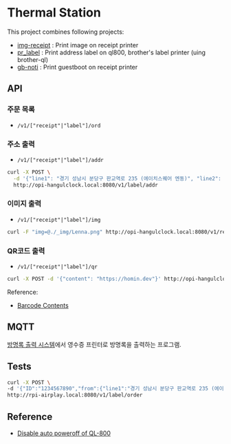 # Thermal Station

This project combines following projects:
- [img-receipt](https://github.com/suapapa/img-receipt) : Print image on receipt printer
- [pr_label](https://github.com/suapapa/pr_label) : Print address label on ql800, brother's label printer (uing brother-ql)
- [gb-noti](https://github.com/suapapa/gb-noti) : Print guestboot on receipt printer

## API

### 주문 목록

- `/v1/["receipt"|"label"]/ord`

### 주소 출력

- `/v1/["receipt"|"label"]/addr`
```bash
curl -X POST \
  -d '{"line1": "경기 성남시 분당구 판교역로 235 (에이치스퀘어 엔동)", "line2": "7층", "name": "카카오엔트프라이즈", "rotation": true}' \
  http://opi-hangulclock.local:8080/v1/label/addr

```

### 이미지 출력

- `/v1/["receipt"|"label"]/img`
```bash
curl -F "img=@./_img/Lenna.png" http://opi-hangulclock.local:8080/v1/receipt/img
```

### QR코드 출력

- `/v1/["receipt"|"label"]/qr`
```bash
curl -X POST -d '{"content": "https://homin.dev"}' http://opi-hangulclock.local:8080/v1/label/qr
```

Reference:

- [Barcode Contents](https://github.com/zxing/zxing/wiki/Barcode-Contents)

## MQTT

[방명록 출력 시스템](https://homin.dev/blog/post/20220910_live_print_guestbook_with_mqtt/)에서
영수증 프린터로 방명록을 출력하는 프로그램.


## Tests

```bash
curl -X POST \
-d '{"ID":"1234567890","from":{"line1":"경기 성남시 분당구 판교역로 235 (에이치 스퀘어 엔동)","line2":"7층","name":"카카오 엔터프라이즈","phone_number":"010-1234-5678"},"to":{"line1":"경기도 성남시 분당구 판교역로 166","name":"판교 아지트","phone_number":"010-1234-5678"}}' \
http://rpi-airplay.local:8080/v1/label/order
```

## Reference
- [Disable auto poweroff of QL-800](https://github.com/pklaus/brother_ql/issues/50#issuecomment-664457486)